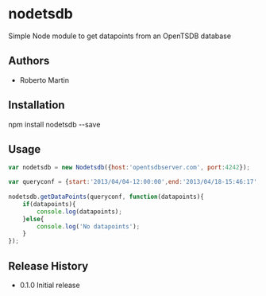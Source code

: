 nodetsdb
========

Simple Node module to get datapoints from an OpenTSDB database

## Authors

* Roberto Martin

## Installation

  npm install nodetsdb --save

## Usage


```javascript
var nodetsdb = new Nodetsdb({host:'opentsdbserver.com', port:4242});

var queryconf = {start:'2013/04/04-12:00:00',end:'2013/04/18-15:46:17', metric:'city.weather.temp', aggregator:'avg', tags:{id:44640, quality:0}};
  
nodetsdb.getDataPoints(queryconf, function(datapoints){
    if(datapoints){
        console.log(datapoints);
    }else{
        console.log('No datapoints');
    }
});

```

## Release History

* 0.1.0 Initial release
